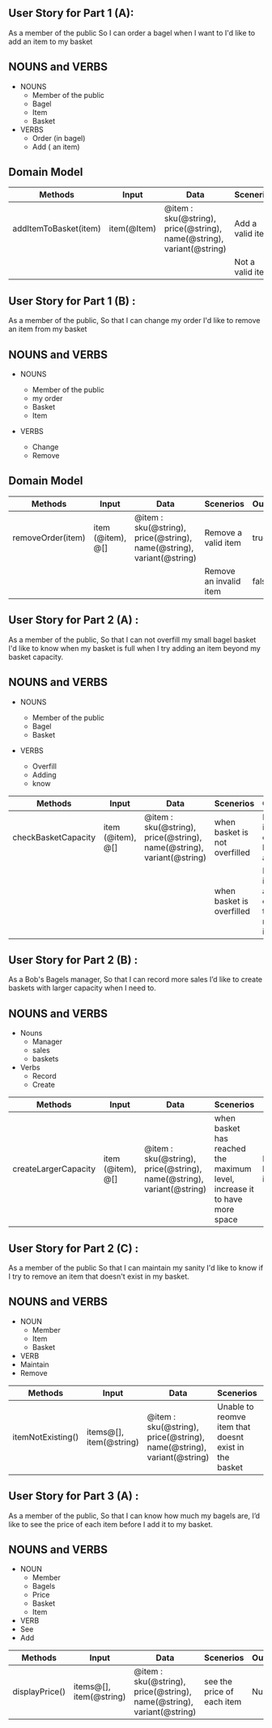 ## User Story  for Part 1 (A):
As a member of the public
So I can order a bagel when I want to
I'd like to add an item to my basket

## NOUNS and VERBS

- NOUNS
    - Member of the public
    - Bagel
    - Item
    - Basket
- VERBS
    - Order (in bagel)
    - Add ( an item)


## Domain Model

| Methods | Input | Data | Scenerios | Outputs |
| ------- | ----- | ---- | --------- | ------- |
| addItemToBasket(item)| item(@Item)|@item : sku(@string), price(@string), name(@string), variant(@string)| Add a valid item|true|
|||| Not a valid item| false |



## User Story for Part 1 (B) :

As a member of the public,
So that I can change my order
I'd like to remove an item from my basket

## NOUNS and VERBS
- NOUNS
  - Member of the public
  - my order
  - Basket
  - Item
  
- VERBS
  - Change
  - Remove

## Domain Model
| Methods | Input | Data | Scenerios | Outputs |
| ------- | ----- | ---- | --------- | ------- |
| removeOrder(item)| item (@item), @[]| @item : sku(@string), price(@string), name(@string), variant(@string)| Remove a valid item | true
|||| Remove an invalid item | false







## User Story for Part 2 (A) :
As a member of the public,
So that I can not overfill my small bagel basket
I'd like to know when my basket is full when I try adding an item beyond my basket capacity.

## NOUNS and VERBS
- NOUNS
  - Member of the public
  - Bagel
  - Basket

- VERBS
  - Overfill
  - Adding
  - know

| Methods | Input | Data | Scenerios | Outputs |
| ------- | ----- | ---- | --------- | ------- |
| checkBasketCapacity|item (@item), @[]| @item : sku(@string), price(@string), name(@string), variant(@string)| when basket is not  overfilled | More items can still be added |
|||| when basket is overfilled | Basket is full and cannot take more items| 

## User Story for Part 2 (B) :

As a Bob's Bagels manager,
So that I can record more sales
I’d like to create baskets with larger capacity when I need to.

## NOUNS and VERBS
- Nouns
  - Manager
  - sales
  - baskets
- Verbs
  - Record
  - Create
  
| Methods | Input | Data | Scenerios | Outputs |
| ------- | ----- | ---- | --------- | ------- |
| createLargerCapacity| item (@item), @[]|  @item : sku(@string), price(@string), name(@string), variant(@string)| when basket has reached the maximum level, increase it to have more space| Basket has been increased |


## User Story for Part 2 (C) :

As a member of the public
So that I can maintain my sanity
I'd like to know if I try to remove an item that doesn't exist in my basket. 

## NOUNS and VERBS
- NOUN
  - Member
  - Item
  - Basket
- VERB
- Maintain
- Remove

| Methods | Input | Data | Scenerios | Outputs |
| ------- | ----- | ---- | --------- | ------- |
| itemNotExisting()| items@[], item(@string)| @item : sku(@string), price(@string), name(@string), variant(@string)| Unable to reomve item that doesnt exist in the basket| Item doesn't exist|


## User Story for Part 3 (A) :

As a member of the public,
So that I can know how much my bagels are,
I’d like to see the price of each item before I add it to my basket.

## NOUNS and VERBS
- NOUN
  - Member
  - Bagels
  - Price
  - Basket
  - Item
- VERB
- See
- Add

| Methods | Input | Data | Scenerios | Outputs |
| ------- | ----- | ---- | --------- | ------- |
| displayPrice()| items@[], item(@string)| @item : sku(@string), price(@string), name(@string), variant(@string)| see the price of each item | Number|


